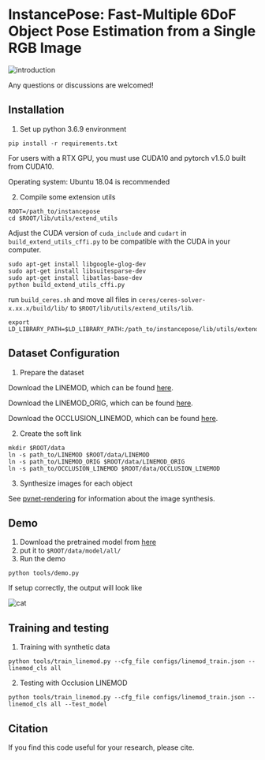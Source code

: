 # InstancePose: Fast-Multiple 6DoF Object Pose Estimation from a Single RGB Image

![introduction](./images/Introduction.png)

Any questions or discussions are welcomed!

## Installation

1. Set up python 3.6.9 environment

```
pip install -r requirements.txt
```

For users with a RTX GPU, you must use CUDA10 and pytorch v1.5.0 built from CUDA10.

Operating system: Ubuntu 18.04 is recommended

2. Compile some extension utils

```
ROOT=/path_to/instancepose
cd $ROOT/lib/utils/extend_utils
```

Adjust the CUDA version of `cuda_include` and `cudart` in `build_extend_utils_cffi.py` to be compatible with the CUDA in your computer.

```
sudo apt-get install libgoogle-glog-dev
sudo apt-get install libsuitesparse-dev
sudo apt-get install libatlas-base-dev
python build_extend_utils_cffi.py
```

run `build_ceres.sh` and move all files in `ceres/ceres-solver-x.xx.x/build/lib/` to `$ROOT/lib/utils/extend_utils/lib`.

```
export LD_LIBRARY_PATH=$LD_LIBRARY_PATH:/path_to/instancepose/lib/utils/extend_utils/lib
```

## Dataset Configuration

1. Prepare the dataset

Download the LINEMOD, which can be found [here](https://zjueducn-my.sharepoint.com/:u:/g/personal/pengsida_zju_edu_cn/EXK2K0B-QrNPi8MYLDFHdB8BQm9cWTxRGV9dQgauczkVYQ?e=beftUz).

Download the LINEMOD_ORIG, which can be found [here](https://zjueducn-my.sharepoint.com/:u:/g/personal/pengsida_zju_edu_cn/EaoGIPguY3FAgrFKKhi32fcB_nrMcNRm8jVCZQd7G_-Wbg?e=ig4aHk).

Download the OCCLUSION_LINEMOD, which can be found [here](https://zjueducn-my.sharepoint.com/:u:/g/personal/pengsida_zju_edu_cn/ESXrP0zskd5IvvuvG3TXD-4BMgbDrHZ_bevurBrAcKE5Dg?e=r0EgoA).

2. Create the soft link

```
mkdir $ROOT/data
ln -s path_to/LINEMOD $ROOT/data/LINEMOD
ln -s path_to/LINEMOD_ORIG $ROOT/data/LINEMOD_ORIG
ln -s path_to/OCCLUSION_LINEMOD $ROOT/data/OCCLUSION_LINEMOD
```

3. Synthesize images for each object

See [pvnet-rendering](https://github.com/zju-3dv/pvnet-rendering) for information about the image synthesis.

## Demo

1. Download the pretrained model from [here](https://1drv.ms/u/s!AtZjYZ01QjphgQkDZa7fyvvaD7P6)
2. put it to `$ROOT/data/model/all/`
3. Run the demo

```
python tools/demo.py
```

If setup correctly, the output will look like

![cat](./assets/cat.png)

## Training and testing

1. Training with synthetic data

```
python tools/train_linemod.py --cfg_file configs/linemod_train.json --linemod_cls all
```

2. Testing with Occlusion LINEMOD

```
python tools/train_linemod.py --cfg_file configs/linemod_train.json --linemod_cls all --test_model
```

## Citation

If you find this code useful for your research, please cite.
